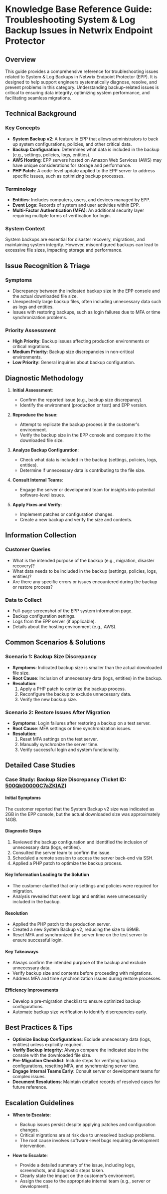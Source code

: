 # Knowledge Base Reference Guide: Troubleshooting System & Log Backup Issues in Netwrix Endpoint Protector

## Overview

This guide provides a comprehensive reference for troubleshooting issues related to System & Log Backups in Netwrix Endpoint Protector (EPP). It is designed to help support engineers systematically diagnose, resolve, and prevent problems in this category. Understanding backup-related issues is critical to ensuring data integrity, optimizing system performance, and facilitating seamless migrations.

## Technical Background

### Key Concepts
- **System Backup v2**: A feature in EPP that allows administrators to back up system configurations, policies, and other critical data.
- **Backup Configuration**: Determines what data is included in the backup (e.g., settings, policies, logs, entities).
- **AWS Hosting**: EPP servers hosted on Amazon Web Services (AWS) may have unique considerations for storage and performance.
- **PHP Patch**: A code-level update applied to the EPP server to address specific issues, such as optimizing backup processes.

### Terminology
- **Entities**: Includes computers, users, and devices managed by EPP.
- **Event Logs**: Records of system and user activities within EPP.
- **Multi-Factor Authentication (MFA)**: An additional security layer requiring multiple forms of verification for login.

### System Context
System backups are essential for disaster recovery, migrations, and maintaining system integrity. However, misconfigured backups can lead to excessive file sizes, impacting storage and performance.

## Issue Recognition & Triage

### Symptoms
- Discrepancy between the indicated backup size in the EPP console and the actual downloaded file size.
- Unexpectedly large backup files, often including unnecessary data such as logs and entities.
- Issues with restoring backups, such as login failures due to MFA or time synchronization problems.

### Priority Assessment
- **High Priority**: Backup issues affecting production environments or critical migrations.
- **Medium Priority**: Backup size discrepancies in non-critical environments.
- **Low Priority**: General inquiries about backup configuration.

## Diagnostic Methodology

1. **Initial Assessment**:
   - Confirm the reported issue (e.g., backup size discrepancy).
   - Identify the environment (production or test) and EPP version.

2. **Reproduce the Issue**:
   - Attempt to replicate the backup process in the customer's environment.
   - Verify the backup size in the EPP console and compare it to the downloaded file size.

3. **Analyze Backup Configuration**:
   - Check what data is included in the backup (settings, policies, logs, entities).
   - Determine if unnecessary data is contributing to the file size.

4. **Consult Internal Teams**:
   - Engage the server or development team for insights into potential software-level issues.

5. **Apply Fixes and Verify**:
   - Implement patches or configuration changes.
   - Create a new backup and verify the size and contents.

## Information Collection

### Customer Queries
- What is the intended purpose of the backup (e.g., migration, disaster recovery)?
- What data needs to be included in the backup (settings, policies, logs, entities)?
- Are there any specific errors or issues encountered during the backup or restore process?

### Data to Collect
- Full-page screenshot of the EPP system information page.
- Backup configuration settings.
- Logs from the EPP server (if applicable).
- Details about the hosting environment (e.g., AWS).

## Common Scenarios & Solutions

### Scenario 1: Backup Size Discrepancy
- **Symptoms**: Indicated backup size is smaller than the actual downloaded file size.
- **Root Cause**: Inclusion of unnecessary data (logs, entities) in the backup.
- **Resolution**:
  1. Apply a PHP patch to optimize the backup process.
  2. Reconfigure the backup to exclude unnecessary data.
  3. Verify the new backup size.

### Scenario 2: Restore Issues After Migration
- **Symptoms**: Login failures after restoring a backup on a test server.
- **Root Cause**: MFA settings or time synchronization issues.
- **Resolution**:
  1. Reset MFA settings on the test server.
  2. Manually synchronize the server time.
  3. Verify successful login and system functionality.

## Detailed Case Studies

### Case Study: Backup Size Discrepancy (Ticket ID: [500Qk00000C7aZKIAZ](https://nwxcorp.lightning.force.com/lightning/r/Case/500Qk00000C7aZKIAZ/view))

#### Initial Symptoms
The customer reported that the System Backup v2 size was indicated as 2GB in the EPP console, but the actual downloaded size was approximately 14GB.

#### Diagnostic Steps
1. Reviewed the backup configuration and identified the inclusion of unnecessary data (logs, entities).
2. Consulted the server team to confirm the issue.
3. Scheduled a remote session to access the server back-end via SSH.
4. Applied a PHP patch to optimize the backup process.

#### Key Information Leading to the Solution
- The customer clarified that only settings and policies were required for migration.
- Analysis revealed that event logs and entities were unnecessarily included in the backup.

#### Resolution
- Applied the PHP patch to the production server.
- Created a new System Backup v2, reducing the size to 69MB.
- Reset MFA and synchronized the server time on the test server to ensure successful login.

#### Key Takeaways
- Always confirm the intended purpose of the backup and exclude unnecessary data.
- Verify backup size and contents before proceeding with migrations.
- Address MFA and time synchronization issues during restore processes.

#### Efficiency Improvements
- Develop a pre-migration checklist to ensure optimized backup configurations.
- Automate backup size verification to identify discrepancies early.

## Best Practices & Tips

- **Optimize Backup Configurations**: Exclude unnecessary data (logs, entities) unless explicitly required.
- **Verify Backup Integrity**: Always compare the indicated size in the console with the downloaded file size.
- **Pre-Migration Checklist**: Include steps for verifying backup configurations, resetting MFA, and synchronizing server time.
- **Engage Internal Teams Early**: Consult server or development teams for complex issues.
- **Document Resolutions**: Maintain detailed records of resolved cases for future reference.

## Escalation Guidelines

- **When to Escalate**:
  - Backup issues persist despite applying patches and configuration changes.
  - Critical migrations are at risk due to unresolved backup problems.
  - The root cause involves software-level bugs requiring development intervention.

- **How to Escalate**:
  - Provide a detailed summary of the issue, including logs, screenshots, and diagnostic steps taken.
  - Clearly state the impact on the customer’s environment.
  - Assign the case to the appropriate internal team (e.g., server or development).

